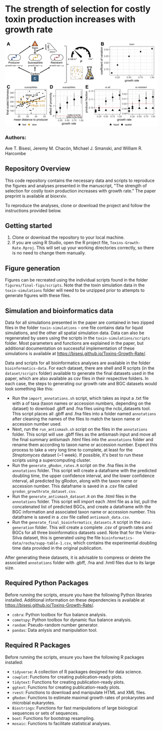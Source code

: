 # The strength of selection for costly toxin production increases with growth rate

![Bacterial ecology](https://github.com/bisesi/Toxins-Growth-Rate/blob/main/figures/final-figs/imgs/figure-1-final.png)

### Authors:

Ave T. Bisesi, Jeremy M. Chacón, Michael J. Smanski, and William R. Harcombe

## Repository Overview

This code repository contains the necessary data and scripts to reproduce the figures and analyses presented in the manuscript, "The strength of selection for costly toxin production increases with growth rate." The paper preprint is available at bioxrxiv.

To reproduce the analyses, clone or download the project and follow the instructions provided below.

## Getting started

1. Clone or download the repository to your local machine.
2. If you are using R Studio, open the R project file, ```Toxins-Growth-Rate.Rproj```. This will set up your working directories correctly, so there is no need to change them manually. 

## Figure generation

Figures can be recreated using the individual scripts found in the folder ```figures/final-figs/scripts```. Note that the toxin simulation data in the `toxin-simulations` folder will need to be unzipped prior to attempts to generate figures with these files. 

## Simulation and bioinformatics data

Data for all simulations presented in the paper are contained in two zipped files in the folder `toxin-simulations` - one file contains data for liquid simulations, and the other all spatial simulation data. Data can also be regenerated by users using the scripts in the `toxin-simulations/scripts` folder. Most parameters and functions are explained in the paper, but additional documentation on successful implementation of these simulations is available at https://bisesi.github.io/Toxins-Growth-Rate/. 

Data and scripts for all bioinformatics analyses are available in the folder `bioinformatics-data`. For each dataset, there are shell and R scripts (in the `dataset/scripts` folder) available to generate the final datasets used in the paper, which are also available as csv files in their respective folders. In each case, the steps to generating our growth rate and BGC datasets would look something like this:

- Run the `import_annotations.sh` script, which takes as input a .txt file with a of taxa (taxon names or accession numbers, depending on the dataset) to download .gbff and .fna files using the ncbi_datasets tool. This script places all .gbff and .fna files into a folder named `annotations` after cleaning the names of the files to match the taxon name or accession number used. 
- Next, run the `run_antismash.sh` script on the files in the `annotations` folder. This script will use .gbff files as the antismash input and move all the final summary antismash .html files into the `annotations` folder and rename them according to taxon name or accession number. Expect this process to take a very long time to complete, at least for the *Streptomyces* dataset (~1 week). If possible, it's best to run these scripts using a supercomputing cluster.
- Run the `generate_gRodon_rates.R` script on the .fna files in the `annotations` folder. This script will create a dataframe with the predicted doubling time, the upper confidence interval, and the lower confidence interval, all predicted by gRodon, along with the taxon name or accession number. This dataframe is saved in a .csv file called `grodon_growthrate_dataset.csv`.
- Run the `generate_antismash_dataset.R` on the .html files in the `annotations` folder. This script will import each .html file as a list, pull the concatenated list of predicted BGCs, and create a dataframe with the BGC information and associated taxon name or accession number. This dataframe is saved in a .csv file called `antismash_data.csv`.
- Run the `generate_final_bioinformatics_datasets.R` script in the `data-generation` folder. This will create a complete .csv of growth rates and BGCs for all three bioinformatics datasets used. Note that for the Vieira-Silva dataset, this is generated using the file `bioinformatics-data/rocha/supp-table-1.csv`, which contains the experimental doubling time data provided in the original publication. 

After generating these datasets, it is advisable to compress or delete the associated `annotations` folder with .gbff, .fna and .hmtl files due to its large size.

## Required Python Packages

Before running the scripts, ensure you have the following Python libraries installed. Additional information on these dependencies is available at https://bisesi.github.io/Toxins-Growth-Rate/.

- ```cobra```: Python toolbox for flux balance analysis.
- ```cometspy```: Python toolbox for dynamic flux balance analysis.
- ```random```: Pseudo-random number generator.
- ```pandas```: Data anlysis and manipulation tool.

## Required R Packages

Before running the scripts, ensure you have the following R packages installed:

- ```tidyverse```: A collection of R packages designed for data science. 
- ```cowplot```: Functions for creating publication-ready plots.
- ```tidytext```: Functions for creating publication-ready plots.
- ```ggtext```: Functions for creating publication-ready plots.
- ```rvest```: Functions to download and manipulate HTML and XML files.
- ```gRodon```: Functions to estimate maximal growth rates of prokaryotes and microbial eukaryotes. 
- ```Biostrings```: Functions for fast manipulations of large biological sequences or sets of sequences.
- ```boot```: Functions for bootstrap resampling. 
- ```mosaic```: Functions to facilitate statistical analyses.
